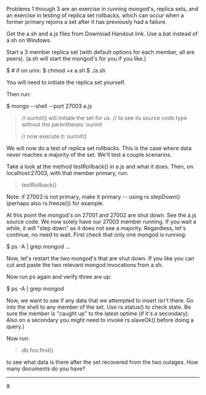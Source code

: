  Problems 1 through 3 are an exercise in running mongod's, replica sets, and an exercise in testing of replica set rollbacks, which can occur when a former primary rejoins a set after it has previously had a failure.

Get the a.sh and a.js files from Download Handout link. Use a.bat instead of a.sh on Windows.

Start a 3 member replica set (with default options for each member, all are peers). (a.sh will start the mongod's for you if you like.)

$ # if on unix:
$ chmod +x a.sh
$ ./a.sh

You will need to initiate the replica set yourself.

Then run:

$ mongo --shell --port 27003 a.js
> // ourinit() will initiate the set for us.
> // to see its source code type without the parentheses:
> ourinit
>
> // now execute it:
> ourinit()

We will now do a test of replica set rollbacks. This is the case where data never reaches a majority of the set. We'll test a couple scenarios.

Take a look at the method testRollback() in a.js and what it does. Then, on localhost:27003, with that member primary, run:

> testRollback()

Note: if 27003 is not primary, make it primary -- using rs.stepDown() (perhaps also rs.freeze()) for example.

At this point the mongod's on 27001 and 27002 are shut down. See the a.js source code. We now solely have our 27003 member running. If you wait a while, it will "step down" as it does not see a majority. Regardless, let's continue, no need to wait. First check that only one mongod is running:

$ ps -A | grep mongod
…

Now, let's restart the two mongod's that are shut down. If you like you can cut and paste the two relevant mongod invocations from a.sh.

Now run ps again and verify three are up:

$ ps -A | grep mongod

Now, we want to see if any data that we attempted to insert isn't there. Go into the shell to any member of the set. Use rs.status() to check state. Be sure the member is "caught up" to the latest optime (if it's a secondary). Also on a secondary you might need to invoke rs.slaveOk() before doing a query.)

Now run:

> db.foo.find()

to see what data is there after the set recovered from the two outages. How many documents do you have?

----

9
